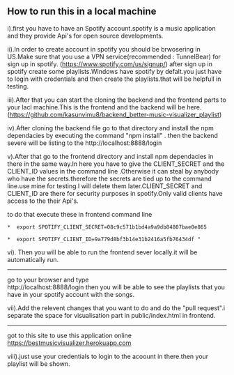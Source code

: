 How to run this in a local machine
---------------------------------
i).first you have to have an Spotify account.spotify is a music application and they provide Api's for open source developments.

ii).In order to create account in spotify you should be brwosering in US.Make sure that you use a VPN service(recommended : TunnelBear) for sign up in spotify.
 (https://www.spotify.com/us/signup/)
 after sign up in spotify create some playlists.Windows have spotify by defalt.you just have to login with credentials and then create  the playlists.that will be helpfull in testing.

iii).After that you can start the cloning the backend and the frontend parts to your lacl machine.This is the frontend and the backend will be here. (https://github.com/kasunvimu8/backend_better-music-visualizer_playlist)

  iv).After cloning the backend file go to that directory and install the npm dependacies by executing the command "npm install" .
  then the backend severe will be listing to the http://localhost:8888/login
  
  v).After that go to the frontend directory and install npm dependacies in there in the same way.In here you have to give the CLIENT_SECRET and the CLIENT_ID values in the command line .Otherwise it can steal by anybody who have the secrets.therefore the secrets are tied up to the command line.use mine for testing.I will delete them later.CLIENT_SECRET and CLIENT_ID are there for security purposes in spotify.Only valid clients have access to the their Api's.
  
  to do that execute these in frontend command line
  
    *  export SPOTIFY_CLIENT_SECRET=08c9c571b1bd4a9a9db84807bae0e865 
    
    *  export SPOTIFY_CLIENT_ID=9a779d8bf3b14e31b2416a5fb76434df "
     
 vi). Then you will be able to run the frontend sever locally.it will be automatically run.
 
 
--------------------------------------------------------------------------------------
go to your browser and type  
                                  http://localhost:8888/login
                                  then you will be able to see the playlists that you have in your spotify account with the songs.
                                  
  vii).Add the relevent changes that you want to do and do the "pull request".i separate the space for visualisation part in public/index.html in frontend.
  
--------------------------------------------------------------------------------------
got to this site to use this application online
https://bestmusicvisualizer.herokuapp.com
    
   viii).just use your credentials to login to the acoount in there.then your playlist will be shown.  
     

  
  
  
  

